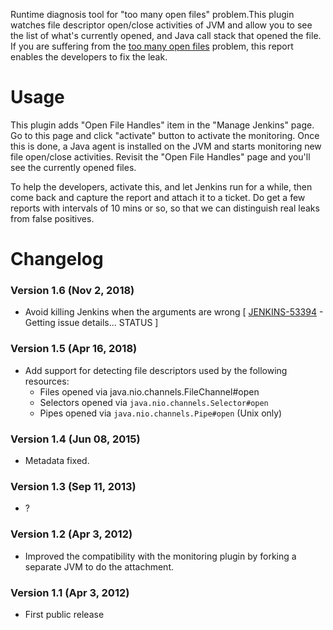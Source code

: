 Runtime diagnosis tool for "too many open files" problem.This plugin
watches file descriptor open/close activities of JVM and allow you to
see the list of what's currently opened, and Java call stack that opened
the file. If you are suffering from the [too many open
files](http://localhost:8085/display/JENKINS/I%27m+getting+too+many+open+files+error)
problem, this report enables the developers to fix the leak.

# Usage

This plugin adds "Open File Handles" item in the "Manage Jenkins" page.
Go to this page and click "activate" button to activate the monitoring.
Once this is done, a Java agent is installed on the JVM and starts
monitoring new file open/close activities. Revisit the "Open File
Handles" page and you'll see the currently opened files.

To help the developers, activate this, and let Jenkins run for a while,
then come back and capture the report and attach it to a ticket. Do get
a few reports with intervals of 10 mins or so, so that we can
distinguish real leaks from false positives.

# Changelog

### Version 1.6 (Nov 2, 2018)

-   Avoid killing Jenkins when the arguments are wrong \[ [
    JENKINS-53394](https://issues.jenkins.io/browse/JENKINS-53394) -
    Getting issue details... STATUS \]

### Version 1.5 (Apr 16, 2018)

-   Add support for detecting file descriptors used by the following
    resources: 
    -   Files opened via java.nio.channels.FileChannel\#open
    -   Selectors opened via `java.nio.channels.Selector#open`
    -   Pipes opened via `java.nio.channels.Pipe#open` (Unix only)

### Version 1.4 (Jun 08, 2015)

-   Metadata fixed.

### Version 1.3 (Sep 11, 2013)

-   ?

### Version 1.2 (Apr 3, 2012)

-   Improved the compatibility with the monitoring plugin by forking a
    separate JVM to do the attachment.

### Version 1.1 (Apr 3, 2012)

-   First public release
